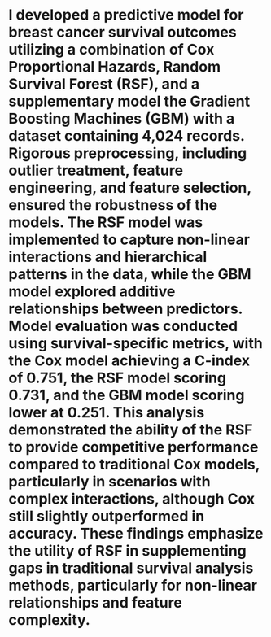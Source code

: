 # I developed a predictive model for breast cancer survival outcomes utilizing a combination of Cox Proportional Hazards, Random Survival Forest (RSF), and a supplementary model the Gradient Boosting Machines (GBM) with a dataset containing 4,024 records. Rigorous preprocessing, including outlier treatment, feature engineering, and feature selection, ensured the robustness of the models. The RSF model was implemented to capture non-linear interactions and hierarchical patterns in the data, while the GBM model explored additive relationships between predictors. Model evaluation was conducted using survival-specific metrics, with the Cox model achieving a C-index of 0.751, the RSF model scoring 0.731, and the GBM model scoring lower at 0.251. This analysis demonstrated the ability of the RSF to provide competitive performance compared to traditional Cox models, particularly in scenarios with complex interactions, although Cox still slightly outperformed in accuracy. These findings emphasize the utility of RSF in supplementing gaps in traditional survival analysis methods, particularly for non-linear relationships and feature complexity.
